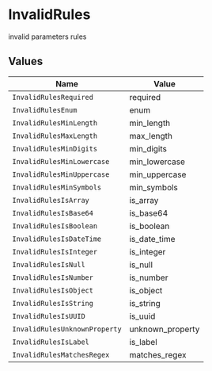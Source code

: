 # InvalidRules

invalid parameters rules


## Values

| Name                          | Value                         |
| ----------------------------- | ----------------------------- |
| `InvalidRulesRequired`        | required                      |
| `InvalidRulesEnum`            | enum                          |
| `InvalidRulesMinLength`       | min_length                    |
| `InvalidRulesMaxLength`       | max_length                    |
| `InvalidRulesMinDigits`       | min_digits                    |
| `InvalidRulesMinLowercase`    | min_lowercase                 |
| `InvalidRulesMinUppercase`    | min_uppercase                 |
| `InvalidRulesMinSymbols`      | min_symbols                   |
| `InvalidRulesIsArray`         | is_array                      |
| `InvalidRulesIsBase64`        | is_base64                     |
| `InvalidRulesIsBoolean`       | is_boolean                    |
| `InvalidRulesIsDateTime`      | is_date_time                  |
| `InvalidRulesIsInteger`       | is_integer                    |
| `InvalidRulesIsNull`          | is_null                       |
| `InvalidRulesIsNumber`        | is_number                     |
| `InvalidRulesIsObject`        | is_object                     |
| `InvalidRulesIsString`        | is_string                     |
| `InvalidRulesIsUUID`          | is_uuid                       |
| `InvalidRulesUnknownProperty` | unknown_property              |
| `InvalidRulesIsLabel`         | is_label                      |
| `InvalidRulesMatchesRegex`    | matches_regex                 |